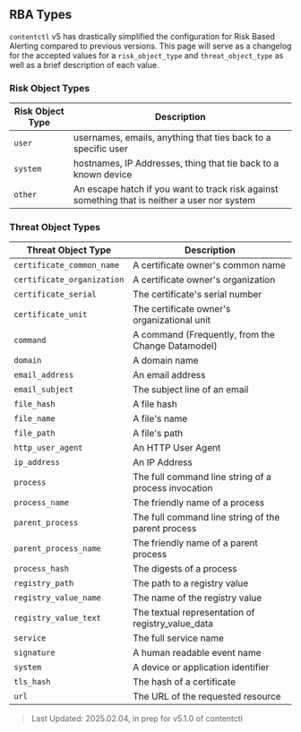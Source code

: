 ## RBA Types

`contentctl` v5 has drastically simplified the configuration for Risk Based Alerting compared to previous versions. This page will serve as a changelog for the accepted values for a `risk_object_type` and `threat_object_type` as well as a brief description of each value.

### Risk Object Types

| Risk Object Type | Description                                                                                   |
| ---------------- | --------------------------------------------------------------------------------------------- |
| `user`             | usernames, emails, anything that ties back to a specific user                                 |
| `system`           | hostnames, IP Addresses, thing that tie back to a known device                                |
| `other`            | An escape hatch if you want to track risk against something that is neither a user nor system |

### Threat Object Types

| Threat Object Type       | Description                                          |
| ------------------------ | ---------------------------------------------------- |
| `certificate_common_name`  | A certificate owner's common name                    |
| `certificate_organization` | A certificate owner's organization                   |
| `certificate_serial`       | The certificate's serial number                      |
| `certificate_unit`         | The certificate owner's organizational unit          |
| `command`                  | A command (Frequently, from the Change Datamodel)    |
| `domain`                   | A domain name                                        |
| `email_address`            | An email address                                     |
| `email_subject`           | The subject line of an email                         |
| `file_hash`                | A file hash                                          |
| `file_name`                | A file's name                                        |
| `file_path`                | A file's path                                        |
| `http_user_agent`          | An HTTP User Agent                                   |
| `ip_address`               | An IP Address                                        |
| `process`                  | The full command line string of a process invocation |
| `process_name`             | The friendly name of a process                       |
| `parent_process`           | The full command line string of the parent process   |
| `parent_process_name`      | The friendly name of a parent process                |
| `process_hash`             | The digests of a process                             |
| `registry_path`            | The path to a registry value                         |
| `registry_value_name`      | The name of the registry value                       |
| `registry_value_text`      | The textual representation of registry_value_data    |
| `service`                  | The full service name                                |
| `signature`                | A human readable event name                          |
| `system`                   | A device or application identifier                   |
| `tls_hash`                 | The hash of a certificate                            |
| `url`                      | The URL of the requested resource                    |

> Last Updated: 2025.02.04, in prep for v5.1.0 of contentctl

